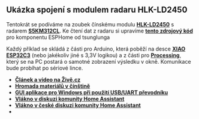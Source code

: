 ## Ukázka spojení s modulem radaru HLK-LD2450
Tentokrát se podíváme na zoubek čínskému modulu **[HLK-LD2450](en.hlktech.com/index.php?id=1157&cateid=755)** s radarem **[S5KM312CL](www.iclegend.com/en/product/list/S5KM312CL/¨)**. Ke čtení dat z radaru si upravíme **[tento zdrojový kód](https://github.com/tsunglung/esphome-ld2450/tree/master)** pro komponentu ESPHome od tsunglunga

Každý příklad se skládá z části pro Arduino, která poběží na desce **[XIAO ESP32C3](https://www.seeedstudio.com/Seeed-XIAO-ESP32C3-p-5431.html)** (nebo jakékoliv jiné s 3,3V logikou) a z části pro **[Processing](https://processing.org/)**, který se na PC postará o samotné zobrazení výsledku v okně. Komunikace bude probíhat po sériové lince.
 - **[Článek a video na Živě.cz]()**
 - **[Hromada materiálů v čínštině](h.hlktech.com/Mobile/download/fdetail/239.html)**
 - **[GUI aplikace pro Windows při použití USB/UART převodníku](r0.hlktech.com/download/HLK-LD2450-24G/2/HLK-2450_TOOL(v1.4.2.0_20230515_1).zip)**
 - **[Vlákno v diskuzi komunity Home Assistant](https://community.home-assistant.io/t/hlk-ld2450-initial-experiments-to-connect-to-homeassistant/578878)**
 - **[Vlákno v české diskuzi komunity Home Assistant](https://www.homeassistant-cz.cz/viewtopic.php?p=10816)**
 - 
